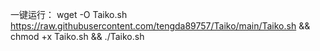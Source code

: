 一键运行：
wget -O Taiko.sh https://raw.githubusercontent.com/tengda89757/Taiko/main/Taiko.sh && chmod +x Taiko.sh && ./Taiko.sh
